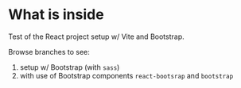 # What is inside

Test of the React project setup w/ Vite and Bootstrap.

Browse branches to see:
1. setup w/ Bootstrap (with `sass`)
2. with use of Bootstrap components `react-bootsrap` and `bootstrap`
